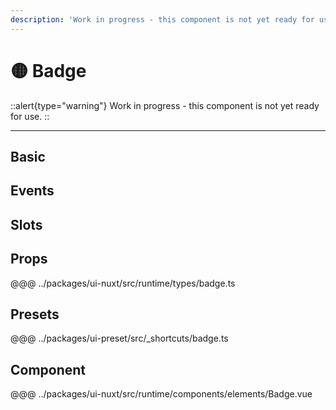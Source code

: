 ```yaml
---
description: 'Work in progress - this component is not yet ready for use.'
---
```


# 🟡 Badge

::alert{type="warning"}
Work in progress - this component is not yet ready for use.
::

---

## Basic

## Events

## Slots

## Props
@@@ ../packages/ui-nuxt/src/runtime/types/badge.ts

## Presets
@@@ ../packages/ui-preset/src/_shortcuts/badge.ts

## Component
@@@ ../packages/ui-nuxt/src/runtime/components/elements/Badge.vue
